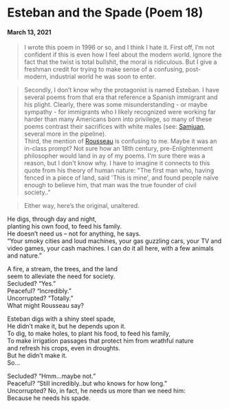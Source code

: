 # Esteban and the Spade (Poem 18)
#### March 13, 2021 

> I wrote this poem in 1996 or so, and I think I hate it. First off, I’m not confident if this is even how I feel about the modern world. Ignore the fact that the twist is total bullshit, the moral is ridiculous. But I give a freshman credit for trying to make sense of a confusing, post-modern, industrial world he was soon to enter.  

> Secondly, I don’t know why the protagonist is named Esteban. I have several poems from that era that reference a Spanish immigrant and his plight. Clearly, there was some misunderstanding - or maybe sympathy - for immigrants who I likely recognized were working far harder than many Americans born into privilege, so many of these poems contrast their sacrifices with white males (see: [Samjuan](https://github.com/sethadam1/poetry/blob/main/src/11%20-%20Samjuan.md), several more in the pipeline).     
> Third, the mention of [Rousseau](https://en.wikipedia.org/wiki/Jean-Jacques_Rousseau) is confusing to me. Maybe it was an in-class prompt? Not sure how an 18th century, pre-Enlightenment philosopher would land in ay of my poems. I'm sure there was a reason, but I don't know why. I have to imagine it connects to this quote from his theory of human nature: "The first man who, having fenced in a piece of land, said 'This is mine', and found people naïve enough to believe him, that man was the true founder of civil society.."    

> Either way, here’s the original, unaltered.   
  
He digs, through day and night,  
planting his own food, to feed his family.  
He doesn’t need us – not for anything, he says.  
“Your smoky cities and loud machines, your gas guzzling cars, your TV and video games, your cash machines. I can do it all here, with a few animals and nature.”  
  
A fire, a stream, the trees, and the land  
seem to alleviate the need for society.  
Secluded? “Yes.”  
Peaceful? “Incredibly.”  
Uncorrupted? “Totally.”  
What might Rousseau say?  
  
Esteban digs with a shiny steel spade,  
He didn’t make it, but he depends upon it.  
To dig, to make holes, to plant his food, to feed his family,  
To make irrigation passages that protect him from wrathful nature  
and refresh his crops, even in droughts.  
But he didn’t make it.  
So…  
  
Secluded? “Hmm…maybe not.”  
Peaceful? “Still incredibly..but who knows for how long.”  
Uncorrupted? No, in fact, he needs us more than we need him:  
Because he needs his spade.  
